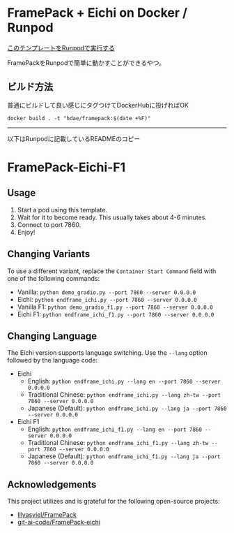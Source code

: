 # FramePack + Eichi on Docker / Runpod

[このテンプレートをRunpodで実行する](https://runpod.io/console/deploy?template=ep11yd7v73&ref=oxrbnozc)

FramePackをRunpodで簡単に動かすことができるやつ。

## ビルド方法

普通にビルドして良い感じにタグつけてDockerHubに投げればOK

```
docker build . -t "hdae/framepack:$(date +%F)"
```

---

以下はRunpodに記載しているREADMEのコピー

# FramePack-Eichi-F1

## Usage

1. Start a pod using this template.
2. Wait for it to become ready. This usually takes about 4-6 minutes.
3. Connect to port 7860.
4. Enjoy!

## Changing Variants

To use a different variant, replace the `Container Start Command` field with one of the following commands:

- Vanilla: `python demo_gradio.py --port 7860 --server 0.0.0.0`
- Eichi: `python endframe_ichi.py --port 7860 --server 0.0.0.0`
- Vanilla F1: `python demo_gradio_f1.py --port 7860 --server 0.0.0.0`
- Eichi F1: `python endframe_ichi_f1.py --port 7860 --server 0.0.0.0`

## Changing Language

The Eichi version supports language switching. Use the `--lang` option followed by the language code:

- Eichi
  - English: `python endframe_ichi.py --lang en --port 7860 --server 0.0.0.0`
  - Traditional Chinese: `python endframe_ichi.py --lang zh-tw --port 7860 --server 0.0.0.0`
  - Japanese (Default): `python endframe_ichi.py --lang ja --port 7860 --server 0.0.0.0`
- Eichi F1
  - English: `python endframe_ichi_f1.py --lang en --port 7860 --server 0.0.0.0`
  - Traditional Chinese: `python endframe_ichi_f1.py --lang zh-tw --port 7860 --server 0.0.0.0`
  - Japanese (Default): `python endframe_ichi_f1.py --lang ja --port 7860 --server 0.0.0.0`

## Acknowledgements

This project utilizes and is grateful for the following open-source projects:

- [lllyasviel/FramePack](https://github.com/lllyasviel/FramePack)
- [git-ai-code/FramePack-eichi](https://github.com/git-ai-code/FramePack-eichi)
